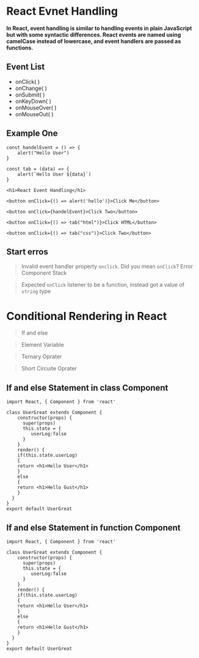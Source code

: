 # React Evnet Handling

**In React, event handling is similar to handling events in plain JavaScript but with some syntactic differences. React events are named using camelCase instead of lowercase, and event handlers are passed as functions.**

## Event List

- onClick( )
- onChange( )
- onSubmit( )
- onKeyDown( )
- onMouseOver( )
- onMouseOut( )

## Example One

```
const handelEvent = () => {
    alert("Hello User")
}

const tab = (data) => {
    alert(`Hello User ${data}`)
}
    
<h1>React Event Handling</h1>

<button onClick={() => alert('hello')}>Click Me</button>

<button onClick={handelEvent}>Click Two</button>

<button onClick={() => tab("html")}>Click HTML</button>

<button onClick={() => tab("css")}>Click Two</button>
```

 ## Start erros

> Invalid event handler property `onclick`. Did you mean `onClick`? Error Component Stack

> Expected `onClick` listener to be a function, instead got a value of `string` type





# Conditional Rendering in React  

> If and else

> Element Variable

> Ternary Oprater

> Short Circuite Oprater

## If and else Statement in class Component

```
import React, { Component } from 'react'

class UserGreat extends Component {
    constructor(props) {
      super(props)
      this.state = {
         userLog:false
      }
    }
    render() {
    if(this.state.userLog)
    {
    return <h1>Hello User</h1>
    }
    else
    {
    return <h1>Hello Gust</h1>
    }
  }
}
export default UserGreat
```

## If and else Statement in function Component

```
import React, { Component } from 'react'

class UserGreat extends Component {
    constructor(props) {
      super(props)
      this.state = {
         userLog:false
      }
    }
    render() {
    if(this.state.userLog)
    {
    return <h1>Hello User</h1>
    }
    else
    {
    return <h1>Hello Gust</h1>
    }
  }
}
export default UserGreat
```
